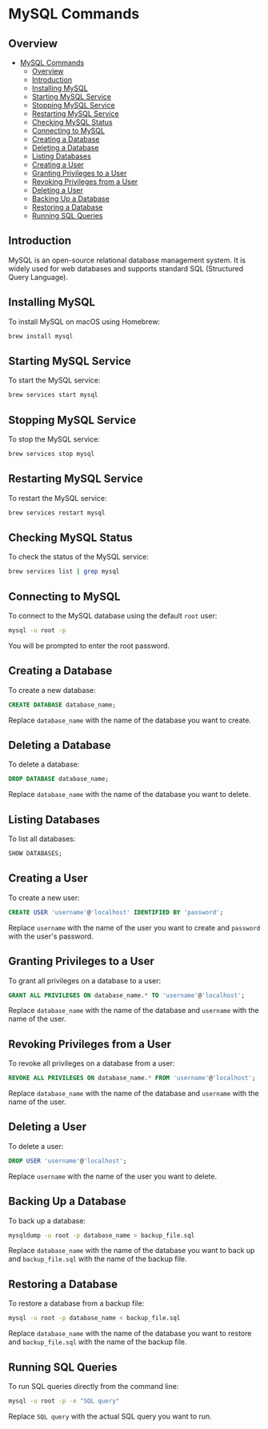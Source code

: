 # MySQL Commands

## Overview
- [MySQL Commands](#mysql-commands)
  - [Overview](#overview)
  - [Introduction](#introduction)
  - [Installing MySQL](#installing-mysql)
  - [Starting MySQL Service](#starting-mysql-service)
  - [Stopping MySQL Service](#stopping-mysql-service)
  - [Restarting MySQL Service](#restarting-mysql-service)
  - [Checking MySQL Status](#checking-mysql-status)
  - [Connecting to MySQL](#connecting-to-mysql)
  - [Creating a Database](#creating-a-database)
  - [Deleting a Database](#deleting-a-database)
  - [Listing Databases](#listing-databases)
  - [Creating a User](#creating-a-user)
  - [Granting Privileges to a User](#granting-privileges-to-a-user)
  - [Revoking Privileges from a User](#revoking-privileges-from-a-user)
  - [Deleting a User](#deleting-a-user)
  - [Backing Up a Database](#backing-up-a-database)
  - [Restoring a Database](#restoring-a-database)
  - [Running SQL Queries](#running-sql-queries)

## Introduction

MySQL is an open-source relational database management system. It is widely used for web databases and supports standard SQL (Structured Query Language).

## Installing MySQL

To install MySQL on macOS using Homebrew:

```sh
brew install mysql
```

## Starting MySQL Service

To start the MySQL service:

```sh
brew services start mysql
```

## Stopping MySQL Service

To stop the MySQL service:

```sh
brew services stop mysql
```

## Restarting MySQL Service

To restart the MySQL service:

```sh
brew services restart mysql
```

## Checking MySQL Status

To check the status of the MySQL service:

```sh
brew services list | grep mysql
```

## Connecting to MySQL

To connect to the MySQL database using the default `root` user:

```sh
mysql -u root -p
```

You will be prompted to enter the root password.

## Creating a Database

To create a new database:

```sql
CREATE DATABASE database_name;
```

Replace `database_name` with the name of the database you want to create.

## Deleting a Database

To delete a database:

```sql
DROP DATABASE database_name;
```

Replace `database_name` with the name of the database you want to delete.

## Listing Databases

To list all databases:

```sql
SHOW DATABASES;
```

## Creating a User

To create a new user:

```sql
CREATE USER 'username'@'localhost' IDENTIFIED BY 'password';
```

Replace `username` with the name of the user you want to create and `password` with the user's password.

## Granting Privileges to a User

To grant all privileges on a database to a user:

```sql
GRANT ALL PRIVILEGES ON database_name.* TO 'username'@'localhost';
```

Replace `database_name` with the name of the database and `username` with the name of the user.

## Revoking Privileges from a User

To revoke all privileges on a database from a user:

```sql
REVOKE ALL PRIVILEGES ON database_name.* FROM 'username'@'localhost';
```

Replace `database_name` with the name of the database and `username` with the name of the user.

## Deleting a User

To delete a user:

```sql
DROP USER 'username'@'localhost';
```

Replace `username` with the name of the user you want to delete.

## Backing Up a Database

To back up a database:

```sh
mysqldump -u root -p database_name > backup_file.sql
```

Replace `database_name` with the name of the database you want to back up and `backup_file.sql` with the name of the backup file.

## Restoring a Database

To restore a database from a backup file:

```sh
mysql -u root -p database_name < backup_file.sql
```

Replace `database_name` with the name of the database you want to restore and `backup_file.sql` with the name of the backup file.

## Running SQL Queries

To run SQL queries directly from the command line:

```sh
mysql -u root -p -e "SQL query"
```

Replace `SQL query` with the actual SQL query you want to run.